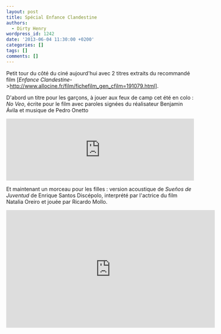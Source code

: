 ```yaml
---
layout: post
title: Spécial Enfance Clandestine
authors:
  - Dirty Henry
wordpress_id: 1242
date: '2013-06-04 11:30:00 +0200'
categories: []
tags: []
comments: []
---
```

Petit tour du côté du ciné aujourd'hui avec 2 titres extraits du recommandé film [*Enfance Clandestine*->http://www.allocine.fr/film/fichefilm_gen_cfilm=191079.html].

D'abord un titre pour les garçons, à jouer aux feux de camp cet été en colo : *No Veo*, écrite pour le film avec paroles signées du réalisateur Benjamin Ávila et musique de Pedro Onetto

<iframe width="100%" height="166" scrolling="no" frameborder="no" src="https://w.soundcloud.com/player/?url=http%3A%2F%2Fapi.soundcloud.com%2Ftracks%2F61894158"></iframe>

Et maintenant un morceau pour les filles : version acoustique de *Sueños de Juventud* de Enrique Santos Discépolo, interprété par l'actrice du film Natalia Oreiro et jouée par Ricardo Mollo.

<iframe width="560" height="315" src="http://www.youtube.com/embed/16PbhfvZJYY" frameborder="0" allowfullscreen></iframe>
